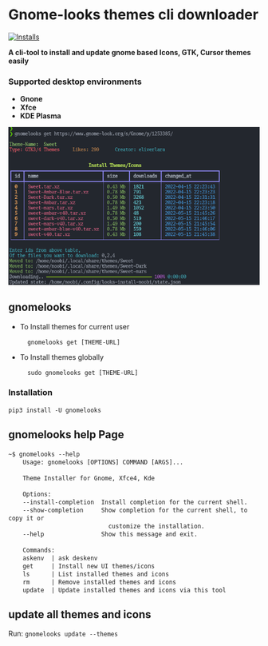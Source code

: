 # Gnome-looks themes cli downloader

[![Installs](https://static.pepy.tech/personalized-badge/gnomelooks?period=total&units=international_system&left_color=black&right_color=orange&left_text=Downloads)](https://pepy.tech/project/gnomelooks)


**A cli-tool to install and update gnome based Icons, GTK, Cursor themes easily**

### Supported desktop environments

- **Gnone**
- **Xfce**
- **KDE Plasma**

![image 1](./.github/images/get.png)

## gnomelooks



- To Install themes for current user
        
        gnomelooks get [THEME-URL]

- To Install themes globally

        sudo gnomelooks get [THEME-URL]

### Installation

    pip3 install -U gnomelooks

## gnomelooks help Page

    ~$ gnomelooks --help
        Usage: gnomelooks [OPTIONS] COMMAND [ARGS]...

        Theme Installer for Gnome, Xfce4, Kde 

        Options:
        --install-completion  Install completion for the current shell.
        --show-completion     Show completion for the current shell, to copy it or
                                customize the installation.
        --help                Show this message and exit.

        Commands:
        askenv  | ask deskenv
        get     | Install new UI themes/icons
        ls      | List installed themes and icons
        rm      | Remove installed themes and icons
        update  | Update installed themes and icons via this tool

## update all themes and icons

Run: `gnomelooks update --themes`
